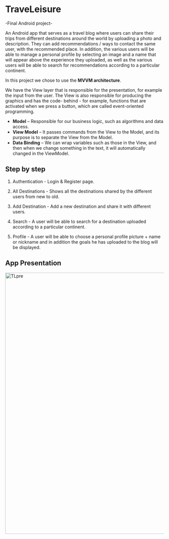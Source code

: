 # TraveLeisure

-Final Android project-

An Android app that serves as a travel blog where users can share their trips from different destinations around the world by uploading a photo and description.
They can add recommendations / ways to contact the same user, with the recommended place. 
In addition, the various users will be able to manage a personal profile by selecting an image and a name that will appear above the experience they uploaded,
as well as the various users will be able to search for recommendations according to a particular continent.

<p dir="auto">In this project we chose to use the <strong>MVVM architecture</strong>.</p>
<p dir="auto">We have the View layer that is responsible for the presentation, for example the
input from the user. The View is also responsible for producing the graphics and has the code-
behind - for example, functions that are activated when we press a button, which are called
event-oriented programming.</p>
<ul dir="auto">
<li><strong>Model</strong> – Responsible for our business logic, such as algorithms and data access.</li>
<li><strong>View Model</strong> – It passes commands from the View to the Model, and its purpose is to
separate the View from the Model.</li>
<li><strong>Data Binding</strong> – We can wrap variables such as those in the View, and then when we change
something in the text, it will automatically changed in the ViewModel.</li>
</ul>

<h2>Step by step</h2>

1. Authentication - Login & Register page.

2. All Destinations - Shows all the destinations shared by the different users from new to old.

3. Add Destination - Add a new destination and share it with different users.

4. Search - A user will be able to search for a destination uploaded according to a particular continent.

5. Profile - A user will be able to choose a personal profile picture + name or nickname and in addition the goals he has uploaded to the blog will be displayed.



<h2>App Presentation</h2>
<img width="829" alt="TLpre" src="https://user-images.githubusercontent.com/60183349/158173806-9a8cab34-20f0-48ff-b25e-4dcf255c2b9b.png">




